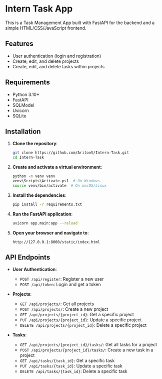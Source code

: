 # Intern Task App

This is a Task Management App built with FastAPI for the backend and a simple HTML/CSS/JavaScript frontend.

## Features

- User authentication (login and registration)
- Create, edit, and delete projects
- Create, edit, and delete tasks within projects

## Requirements

- Python 3.10+
- FastAPI
- SQLModel
- Uvicorn
- SQLite

## Installation

1. **Clone the repository**:
    ```sh
    git clone https://github.com/AritonV/Intern-Task.git
    cd Intern-Task
    ```

2. **Create and activate a virtual environment**:
    ```sh
    python -m venv venv
    venv\Scripts\Activate.ps1  # On Windows
    source venv/bin/activate  # On macOS/Linux
    ```

3. **Install the dependencies**:
    ```sh
    pip install -r requirements.txt
    ```

4. **Run the FastAPI application**:
    ```sh
    uvicorn app.main:app --reload
    ```

5. **Open your browser and navigate to**:
    ```
    http://127.0.0.1:8000/static/index.html
    ```

## API Endpoints

- **User Authentication**:
  - `POST /api/register`: Register a new user
  - `POST /api/token`: Login and get a token

- **Projects**:
  - `GET /api/projects/`: Get all projects
  - `POST /api/projects/`: Create a new project
  - `GET /api/projects/{project_id}`: Get a specific project
  - `PUT /api/projects/{project_id}`: Update a specific project
  - `DELETE /api/projects/{project_id}`: Delete a specific project

- **Tasks**:
  - `GET /api/projects/{project_id}/tasks/`: Get all tasks for a project
  - `POST /api/projects/{project_id}/tasks/`: Create a new task in a project
  - `GET /api/tasks/{task_id}`: Get a specific task
  - `PUT /api/tasks/{task_id}`: Update a specific task
  - `DELETE /api/tasks/{task_id}`: Delete a specific task
